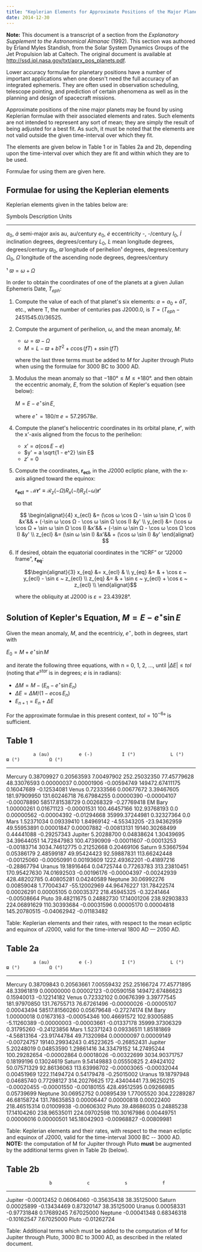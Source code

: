 ```yaml
---
title: "Keplerian Elements for Approximate Positions of the Major Planets"
date: 2014-12-30
---
```


**Note:** This document is a transcript of a section from the *Explanatory
Supplement to the Astronomical Almanac* (1992). This section was authored by
Erland Myles Standish, from the Solar System Dynamics Groups of the Jet
Propulsion lab at Caltech. The original document is available at
<http://ssd.jpl.nasa.gov/txt/aprx_pos_planets.pdf>.

Lower accuracy formulae for planetary positions have a number of important
applications when one doesn't need the full accuracy of an integrated
ephemeris. They are often used in observation scheduling, telescope pointing,
and prediction of certain phenomena as well as in the planning and design of
spacecraft missions.

Approximate positions of the nine major planets may be found by using
Keplerian formulae with their associated elements and rates. Such
elements are not intended to represent any sort of mean; they are simply
the result of being adjusted for a best fit. As such, it must be noted
that the elements are not valid outside the given time-interval over
which they fit.

The elements are given below in Table 1 or in Tables 2a and 2b, depending upon
the time-interval over which they are fit and within which they are to be used.

Formulae for using them are given here.

Formulae for using the Keplerian elements
-----------------------------------------

Keplerian elements given in the tables below are:

Symbols          Description                     Units
---------------- ------------------------------- ------------------------
$a_0$, $\dot a$  semi-major axis                 au, au/century
$e_0$, $\dot e$  eccentricity                    -, -/century
$I_0$, $\dot I$  inclination                     degrees, degrees/century
$L_0$, $\dot L$  mean longitude                  degrees, degrees/century
$ϖ_0$, $\dot ϖ$  longitude of perihelion¹        degrees, degrees/century
$Ω_0$, $\dot Ω$  longitude of the ascending node degrees, degrees/century

¹ $ϖ = ω + Ω$

In order to obtain the coordinates of one of the planets at a given Julian
Ephemeris Date, $T_{eph}$:

 1. Compute the value of each of that planet's six elements: $a = a_0 + \dot a
    T$, etc., where T, the number of centuries pas J2000.0, is $T =
    (T_{eph} - 2451545.0)/36525$.

 2. Compute the argument of perihelion, $ω$, and the mean anomaly, $M$:

    * $ω = ϖ - Ω$
    * $M = L - ϖ + b T^2 + c \cos(f T) + s \sin(f T)$

    where the last three terms must be added to $M$ for Jupiter through Pluto
    when using the formulae for 3000 BC to 3000 AD.

 3. Modulus the mean anomaly so that $-180° \leq M \leq +180°$. and then obtain
    the eccentric anomaly, $E$, from the solution of Kepler's equation (see
    below):

    $M = E - e^{\star} \sin E$,

    where $e^{\star} = 180/\pi ~ e = 57.29578 e$.

 4. Compute the planet's heliocentric coordinates in its orbital plane,
    $\mathbf{r'}$, with the x'-axis aligned from the focus to the perihelion:

    * $x' = a(\cos E - e)$
    * $y' = a \sqrt{1 - e^2} \sin E$
    * $z' = 0$

 5. Compute the coordinates, $\mathbf{r_{ecl}}$, in the J2000 ecliptic
    plane, with the x-axis aligned toward the equinox:

    $\mathbf{r_{ecl}} = \mathcal M \mathbf{r'} \equiv \mathcal R_z(-Ω)
    R_x(-I) R_z(-ω) \mathbf{r'}$

    so that

    $$
    \begin{alignat}{4} x_{ecl} &= (\cos ω \cos Ω - \sin ω \sin Ω \cos I)
    &x'&& + (-\sin ω \cos Ω - \cos ω \sin Ω \cos I) &y'
    \\
    y_{ecl} &= (\cos ω \cos Ω + \sin ω \sin Ω \cos I) &x'&& + (-\sin ω
    \sin Ω - \cos ω \cos Ω \cos I) &y'
    \\
    z_{ecl} &= (\sin ω \sin I)  &x'&& + (\cos ω \sin I) &y'
    \end{alignat}
    $$

 6. If desired, obtain the equatorial coordinates in the “ICRF” or “J2000
    frame”, $\mathbf{r_{eq}}$:

    $$\begin{alignat}{3}
    x_{eq} &= x_{ecl} &                                       \\
    y_{eq} &=         & + \cos ε ~ y_{ecl} - \sin ε ~ z_{ecl} \\
    z_{eq} &=         & + \sin ε ~ y_{ecl} + \cos ε ~ z_{ecl} \\
    \end{alignat}$$

    where the obliquity at J2000 is $ε = 23.43928°$.

Solution of Kepler's Equation, $M = E - e^{\star} \sin E$
---------------------------------------------------------

Given the mean anomaly, $M$, and the ecentriciy, $e^{\star}$, both in degrees,
start with

$E_0 = M + e^{\star} \sin M$

and iterate the following three equations, with n = 0, 1, 2, …, until $|\Delta
E| \leq tol$ (noting that $e^{star}$ is in degrees; $e$ is in radians):

* $\Delta M = M - (E_n - e^{\star} \sin E_n)$
* $\Delta E = \Delta M / (1 - e \cos E_n)$
* $E_{n+1} = E_n + \Delta E$

For the approximate formulae in this present context, $tol = 10^{-6}°$ is
sufficient.

Table 1
-------

              a (au)           e (-)           I (°)             L (°)           ϖ (°)           Ω (°)
-------- ----------- --------------- --------------- ----------------- --------------- ---------------
Mercury   0.38709927      0.20563593      7.00497902      252.25032350     77.45779628     48.33076593
          0.00000037      0.00001906     -0.00594749   149472.67411175      0.16047689     -0.12534081
Venus     0.72333566      0.00677672      3.39467605      181.97909950    131.60246718     76.67984255
          0.00000390     -0.00004107     -0.00078890    58517.81538729      0.00268329     -0.27769418
EM Bary   1.00000261      0.01671123     -0.00001531      100.46457166    102.93768193      0.0
          0.00000562     -0.00004392     -0.01294668    35999.37244981      0.32327364      0.0
Mars      1.52371034      0.09339410      1.84969142       -4.55343205    -23.94362959     49.55953891
          0.00001847      0.00007882     -0.00813131    19140.30268499      0.44441088     -0.29257343
Jupiter   5.20288700      0.04838624      1.30439695       34.39644051     14.72847983    100.47390909
         -0.00011607     -0.00013253     -0.00183714     3034.74612775      0.21252668      0.20469106
Saturn    9.53667594      0.05386179      2.48599187       49.95424423     92.59887831    113.66242448
         -0.00125060     -0.00050991      0.00193609     1222.49362201     -0.41897216     -0.28867794
Uranus   19.18916464      0.04725744      0.77263783      313.23810451    170.95427630     74.01692503
         -0.00196176     -0.00004397     -0.00242939      428.48202785      0.40805281      0.04240589
Neptune  30.06992276      0.00859048      1.77004347      -55.12002969     44.96476227    131.78422574
          0.00026291      0.00005105      0.00035372      218.45945325     -0.32241464     -0.00508664
Pluto    39.48211675      0.24882730     17.14001206      238.92903833    224.06891629    110.30393684
         -0.00031596      0.00005170      0.00004818      145.20780515     -0.04062942     -0.01183482

Table: Keplerian elements and their rates, with respect to the mean ecliptic
and equinox of J2000, valid for the time-interval 1800 AD — 2050 AD.


Table 2a
--------

              a (au)           e (-)           I (°)             L (°)           ϖ (°)           Ω (°)
-------- ----------- --------------- --------------- ----------------- --------------- ---------------
Mercury   0.38709843      0.20563661      7.00559432      252.25166724     77.45771895     48.33961819
          0.00000000      0.00002123     -0.00590158   149472.67486623      0.15940013     -0.12214182
Venus     0.72332102      0.00676399      3.39777545      181.97970850    131.76755713     76.67261496
         -0.00000026     -0.00005107      0.00043494    58517.81560260      0.05679648     -0.27274174
EM Bary   1.00000018      0.01673163     -0.00054346      100.46691572    102.93005885     -5.11260389
         -0.00000003     -0.00003661     -0.01337178    35999.37306329      0.31795260     -0.24123856
Mars      1.52371243      0.09336511      1.85181869       -4.56813164    -23.91744784     49.71320984
          0.00000097      0.00009149     -0.00724757    19140.29934243      0.45223625     -0.26852431
Jupiter   5.20248019      0.04853590      1.29861416       34.33479152     14.27495244    100.29282654
         -0.00002864      0.00018026     -0.00322699     3034.90371757      0.18199196      0.13024619
Saturn    9.54149883      0.05550825      2.49424102       50.07571329     92.86136063    113.63998702
         -0.00003065     -0.00032044      0.00451969     1222.11494724      0.54179478     -0.25015002
Uranus   19.18797948      0.04685740      0.77298127      314.20276625    172.43404441     73.96250215
         -0.00020455     -0.00001550     -0.00180155      428.49512595      0.09266985      0.05739699
Neptune  30.06952752      0.00895439      1.77005520      304.22289287     46.68158724    131.78635853
          0.00006447      0.00000818      0.00022400      218.46515314      0.01009938     -0.00606302
Pluto    39.48686035      0.24885238     17.14104260      238.96535011    224.09702598    110.30167986
          0.00449751      0.00006016      0.00000501      145.18042903     -0.00968827     -0.00809981

Table: Keplerian elements and their rates, with respect to the mean ecliptic
and equinox of J2000, valid for the time-interval 3000 BC -- 3000 AD.
**NOTE:** the computation of M for Jupiter through Pluto **must** be augmented
by the additional terms given in Table 2b (below).


Table 2b
--------

                    b             c             s             f
-------- ------------ ------------- ------------- -------------
Jupiter   -0.00012452    0.06064060   -0.35635438   38.35125000
Saturn     0.00025899   -0.13434469    0.87320147   38.35125000
Uranus     0.00058331   -0.97731848    0.17689245    7.67025000
Neptune   -0.00041348    0.68346318   -0.10162547    7.67025000
Pluto     -0.01262724

Table: Additional terms which must be added to the computation of M for Jupiter
through Pluto, 3000 BC to 3000 AD, as described in the related document.
